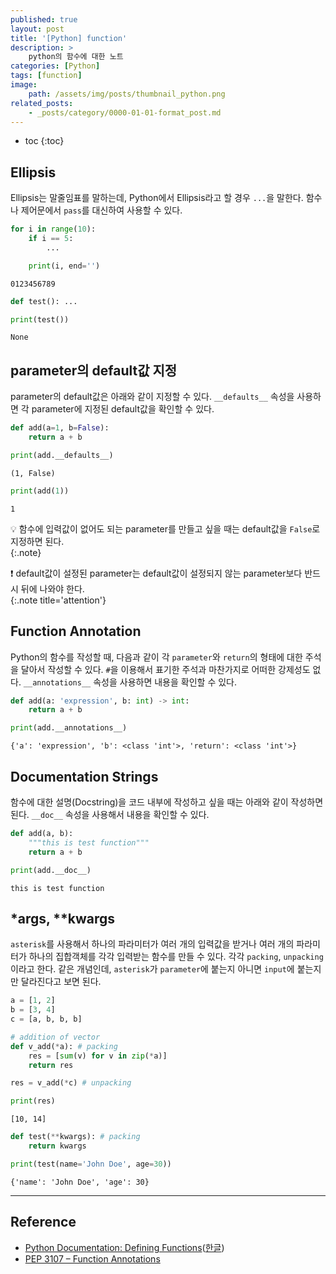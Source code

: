 ```yaml
---
published: true
layout: post
title: '[Python] function'
description: >
    python의 함수에 대한 노트
categories: [Python]
tags: [function]
image:
    path: /assets/img/posts/thumbnail_python.png
related_posts:
    - _posts/category/0000-01-01-format_post.md
---
```

* toc
{:toc}

## Ellipsis

Ellipsis는 말줄임표를 말하는데, Python에서 Ellipsis라고 할 경우 `...`을 말한다. 함수나 제어문에서 `pass`를 대신하여 사용할 수 있다.  

```python
for i in range(10):
    if i == 5:
        ...

    print(i, end='')
```
```
0123456789
```

```python
def test(): ...

print(test())
```
```
None
```

## parameter의 default값 지정

parameter의 default값은 아래와 같이 지정할 수 있다. `__defaults__` 속성을 사용하면 각 parameter에 지정된 default값을 확인할 수 있다.  

```python
def add(a=1, b=False):
    return a + b

print(add.__defaults__)
```
```
(1, False)
```

```python
print(add(1))
```
```
1
```

💡 함수에 입력값이 없어도 되는 parameter를 만들고 싶을 때는 default값을 `False`로 지정하면 된다.  
{:.note}

❗ default값이 설정된 parameter는 default값이 설정되지 않는 parameter보다 반드시 뒤에 나와야 한다.  
{:.note title='attention'}

## Function Annotation

Python의 함수를 작성할 때, 다음과 같이 각 `parameter`와 `return`의 형태에 대한 주석을 달아서 작성할 수 있다. `#`을 이용해서 표기한 주석과 마찬가지로 어떠한 강제성도 없다. `__annotations__` 속성을 사용하면 내용을 확인할 수 있다.  

```python
def add(a: 'expression', b: int) -> int:
    return a + b

print(add.__annotations__)
```
```
{'a': 'expression', 'b': <class 'int'>, 'return': <class 'int'>}
```

## Documentation Strings

함수에 대한 설명(Docstring)을 코드 내부에 작성하고 싶을 때는 아래와 같이 작성하면 된다. `__doc__` 속성을 사용해서 내용을 확인할 수 있다.  

```python
def add(a, b):
    """this is test function"""
    return a + b

print(add.__doc__)
```
```
this is test function
```

## *args, **kwargs

`asterisk`를 사용해서 하나의 파라미터가 여러 개의 입력값을 받거나 여러 개의 파라미터가 하나의 집합객체를 각각 입력받는 함수를 만들 수 있다. 각각 `packing`, `unpacking`이라고 한다. 같은 개념인데, `asterisk`가 `parameter`에 붙는지 아니면 `input`에 붙는지만 달라진다고 보면 된다.  

```python
a = [1, 2]
b = [3, 4]
c = [a, b, b, b]

# addition of vector
def v_add(*a): # packing
    res = [sum(v) for v in zip(*a)]
    return res

res = v_add(*c) # unpacking

print(res)
```
```
[10, 14]
```

```python
def test(**kwargs): # packing
    return kwargs

print(test(name='John Doe', age=30))
```
```
{'name': 'John Doe', 'age': 30}
```

---
## Reference
- [Python Documentation: Defining Functions](https://docs.python.org/3/tutorial/controlflow.html#defining-functions)([한글](https://docs.python.org/ko/3/tutorial/controlflow.html#defining-functions))
- [PEP 3107 – Function Annotations](https://peps.python.org/pep-3107/)